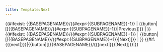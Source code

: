 ```yaml
---
title: Template:Next
---
```


<div style="clear:both;">
<div style="float:left;">
{{#ifexist: {{BASEPAGENAME}}/{{#expr:{{SUBPAGENAME}}-1}} | {{button|[[{{BASEPAGENAME}}/{{#expr:{{SUBPAGENAME}}-1}}|Previous]]}} | }}
</div>
<div style="float:right;">
{{#ifexist: {{BASEPAGENAME}}/{{#expr:{{SUBPAGENAME}}+1}} | {{button|[[{{BASEPAGENAME}}/{{#expr:{{SUBPAGENAME}}+1}}|Next]]}} | }}
{{#if:{{{next|}}}|{{button|[[{{BASEPAGENAME}}/{{{next|}}}|Next]]}}|}}
</div>
</div><div style="clear:both;"></div>


